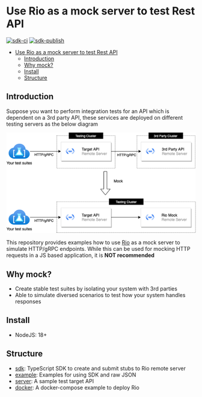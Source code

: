 # Use Rio as a mock server to test Rest API

[![sdk-ci](https://github.com/hungdv136/rio-js/actions/workflows/ci.yml/badge.svg)](https://github.com/hungdv136/rio-js/actions/workflows/ci.yml)
[![sdk-publish](https://github.com/hungdv136/rio-js/actions/workflows/release.yml/badge.svg)](https://github.com/hungdv136/rio-js/actions/workflows/release.yml)

- [Use Rio as a mock server to test Rest API](#use-rio-as-a-mock-server-to-test-rest-api)
  - [Introduction](#introduction)
  - [Why mock?](#why-mock)
  - [Install](#install)
  - [Structure](#structure)

## Introduction

Suppose you want to perform integration tests for an API which is dependent on a 3rd party API, these services are deployed on different testing servers as the below diagram

![Component](docs/component.png)

This repository provides examples how to use [Rio](https://github.com/hungdv136/rio) as a mock server to simulate HTTP/gRPC endpoints. While this can be used for mocking HTTP requests in a JS based application, it is **NOT recommended** 

## Why mock?

- Create stable test suites by isolating your system with 3rd parties
- Able to simulate diversed scenarios to test how your system handles responses

## Install

- NodeJS: 18+

## Structure

- [sdk](./sdk/README.md): TypeScript SDK to create and submit stubs to Rio remote server
- [example](./example/README.md): Examples for using SDK and raw JSON
- [server](./server/README.md): A sample test target API
- [docker](docker): A docker-compose example to deploy Rio